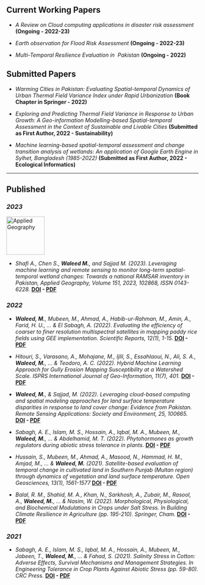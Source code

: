 ## Current Working Papers

  
- _A Review on Cloud computing applications in disaster risk assessment_ **(Ongoing - 2022-23)**

- _Earth observation for Flood Risk Assessment_ **(Ongoing - 2022-23)**
  

- _Multi-Temporal Resilience Evaluation in  Pakistan_ **(Ongoing - 2022)**  

## Submitted Papers


- _Warming Cities in Pakistan: Evaluating Spatial-temporal Dynamics of Urban Thermal Field Variance Index under Rapid Urbanization_ **(Book Chapter in Springer - 2022)**

- _Exploring and Predicting Thermal Field Variance in Response to Urban Growth: A Geo-information Modelling-based Spatial-temporal Assessment in the Context of Sustainable and Livable Cities_ **(Submitted as First Author, 2022 - Sustainability)**

  

- _Machine learning-based spatial-temporal assessment and change transition analysis of wetlands: An application of Google Earth Engine in Sylhet, Bangladesh (1985-2022)_ **(Submitted as First Author, 2022 - Ecological Informatics)**

  

---

  

## Published



### _2023_

<img src="https://imgur.com/33NgAob.png" alt="Applied Geography" width="100"/>

- _Shafi A., Chen S., **Waleed M.**, and Sajjad M. (2023). Leveraging machine learning and remote sensing to monitor long-term spatial-temporal wetland changes: Towards a national RAMSAR inventory in Pakistan, Applied Geography, Volume 151, 2023, 102868, ISSN 0143-6228._ **[DOI](https://doi.org/10.1016/j.apgeog.2022.102868) - [PDF](https://drive.google.com/file/d/1-DQrCFtNTVIknUFz9TFUCmDApT1nwSRn/view?usp=share_link)**
### _2022_

  

- _**Waleed, M.**, Mubeen, M., Ahmad, A., Habib-ur-Rahman, M., Amin, A., Farid, H. U., ... & El Sabagh, A. (2022). Evaluating the efficiency of coarser to finer resolution multispectral satellites in mapping paddy rice fields using GEE implementation. Scientific Reports, 12(1), 1-15._ **[DOI](https://doi.org/10.1038/s41598-022-17454-y) - [PDF](https://drive.google.com/file/d/13SkdnrBA3UEyNbSb9aNEaDUeV4PTViCP/view?usp=sharing)**

  

- _Hitouri, S., Varasano, A., Mohajane, M., Ijlil, S., Essahlaoui, N., Ali, S. A., **Waleed, M.**, ... & Teodoro, A. C. (2022). Hybrid Machine Learning Approach for Gully Erosion Mapping Susceptibility at a Watershed Scale. ISPRS International Journal of Geo-Information, 11(7), 401._ **[DOI](https://doi.org/10.3390/ijgi11070401) - [PDF](https://drive.google.com/file/d/12LZXRdwZPKm3zs4fvSMhg_KGKrMzOhcX/view?usp=sharing)**

  

- _**Waleed, M.**, & Sajjad, M. (2022). Leveraging cloud-based computing and spatial modeling approaches for land surface temperature disparities in response to land cover change: Evidence from Pakistan. Remote Sensing Applications: Society and Environment, 25, 100665._ **[DOI](https://doi.org/10.1016/j.rsase.2021.100665) - [PDF](https://drive.google.com/file/d/1NdboQDsM9N6YIJ228NvRvxsPBRTOQi3X/view?usp=sharing)**

  

- _Sabagh, A. E., Islam, M. S., Hossain, A., Iqbal, M. A., Mubeen, M., **Waleed, M.**, ... & Abdelhamid, M. T. (2022). Phytohormones as growth regulators during abiotic stress tolerance in plants._ **[DOI](https://doi.org/10.3389/fagro.2022.765068) - [PDF](https://drive.google.com/file/d/13QliRQkdV-CwdqZ3a1-mnhPfT3ILFAJT/view?usp=sharing)**

  

- _Hussain, S., Mubeen, M., Ahmad, A., Masood, N., Hammad, H. M., Amjad, M., ... & **Waleed, M.** (2021). Satellite-based evaluation of temporal change in cultivated land in Southern Punjab (Multan region) through dynamics of vegetation and land surface temperature. Open Geosciences, 13(1), 1561-1577_ **[DOI](https://doi.org/10.1515/geo-2020-0298) - [PDF](https://drive.google.com/file/d/12HFGmrZKY-Q4AbIc8H01YNBDBc-h1aO2/view?usp=sharing)**

  

- _Balal, R. M., Shahid, M. A., Khan, N., Sarkhosh, A., Zubair, M., Rasool, A., **Waleed, M.**, ... & Nasim, W. (2022). Morphological, Physiological, and Biochemical Modulations in Crops under Salt Stress. In Building Climate Resilience in Agriculture (pp. 195-210). Springer, Cham._ **[DOI](https://doi.org/10.1007/978-3-030-79408-8_13) - [PDF](https://drive.google.com/file/d/13IDGOOF8GWoKEtgwL3p-X8-wLEdDket0/view?usp=sharing)**

  

### _2021_

  

- _Sabagh, A. E., Islam, M. S., Iqbal, M. A., Hossain, A., Mubeen, M., Jabeen, T., **Waleed, M.**, ... & Fahad, S. (2021). Salinity Stress in Cotton: Adverse Effects, Survival Mechanisms and Management Strategies. In Engineering Tolerance in Crop Plants Against Abiotic Stress (pp. 59-80). CRC Press._ **[DOI](https://doi.org/10.1201/9781003160717-4) - [PDF](https://drive.google.com/file/d/12Pvl1ywdKCe85a-kaishBkeJdGAlrfLL/view?usp=sharing)**
